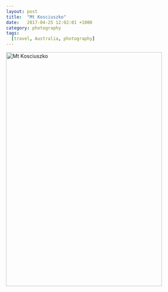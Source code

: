 ```yaml
---
layout: post
title:  "Mt Kosciuszko"
date:   2017-04-25 12:02:01 +1000
category: photography
tags:
  [travel, Australia, photography]
---
```


<a data-flickr-embed="true" data-header="true" data-footer="true"  href="https://www.flickr.com/photos/8397489@N04/albums/72157633111663963" title="Mt Kosciuszko"><img src="https://c1.staticflickr.com/9/8378/8598796739_7b5348b29e_z.jpg" width="427" height="640" alt="Mt Kosciuszko"></a><script async src="//embedr.flickr.com/assets/client-code.js" charset="utf-8"></script>